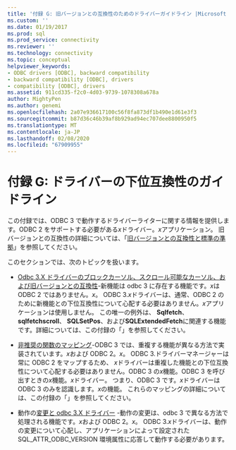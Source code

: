 ```yaml
---
title: '付録 G: 旧バージョンとの互換性のためのドライバーガイドライン |Microsoft Docs'
ms.custom: ''
ms.date: 01/19/2017
ms.prod: sql
ms.prod_service: connectivity
ms.reviewer: ''
ms.technology: connectivity
ms.topic: conceptual
helpviewer_keywords:
- ODBC drivers [ODBC], backward compatibility
- backward compatibility [ODBC], drivers
- compatibility [ODBC], drivers
ms.assetid: 911cd335-f2c0-4d03-9739-1078308a678a
author: MightyPen
ms.author: genemi
ms.openlocfilehash: 2a07e936617100c56f8fa873df1b490e1d61e3f3
ms.sourcegitcommit: b87d36c46b39af8b929ad94ec707dee8800950f5
ms.translationtype: MT
ms.contentlocale: ja-JP
ms.lasthandoff: 02/08/2020
ms.locfileid: "67909955"
---
```

# <a name="appendix-g-driver-guidelines-for-backward-compatibility"></a>付録 G: ドライバーの下位互換性のガイドライン
この付録では、ODBC 3 で動作するドライバーライターに関する情報を提供します。ODBC 2 をサポートする必要がある*x*ドライバー。*x*アプリケーション。 旧バージョンとの互換性の詳細については、「[旧バージョンとの互換性と標準の準拠](../../../odbc/reference/develop-app/backward-compatibility-and-standards-compliance.md)」を参照してください。  
  
 このセクションでは、次のトピックを扱います。  
  
-   [Odbc 3.X ドライバーのブロックカーソル、スクロール可能なカーソル、および旧バージョンとの互換性](../../../odbc/reference/appendixes/block-cursors-scrollable-cursors-and-backward-compatibility.md)-新機能は odbc 3 に存在する機能です。*x*は ODBC 2 ではありません。*x*。 ODBC 3.*x*ドライバーは、通常、ODBC 2 のために新機能との下位互換性について心配する必要はありません。*x*アプリケーションは使用しません。 この唯一の例外は、 **Sqlfetch**、 **sqlfetchscroll**、 **SQLSetPos**、および**SQLExtendedFetch**に関連する機能です。詳細については、この付録の「」を参照してください。  
  
-   [非推奨の関数のマッピング](../../../odbc/reference/appendixes/mapping-deprecated-functions.md)-ODBC 3 では、重複する機能が異なる方法で実装されています。*x*および ODBC 2。*x*。 ODBC 3.ドライバーマネージャーは常に ODBC 2 をマップするため、 *x*ドライバーは重複した機能との下位互換性について心配する必要はありません。ODBC 3 の*x*機能。ODBC 3 を呼び出すときの*x*機能。*x*ドライバー。 つまり、ODBC 3 です。*x*ドライバーは ODBC 3 のみを認識します。*x*の機能。 これらのマッピングの詳細については、この付録の「」を参照してください。  
  
-   動作の[変更と odbc 3.X ドライバー](../../../odbc/reference/appendixes/behavioral-changes-and-odbc-3-x-drivers.md) -動作の変更は、odbc 3 で異なる方法で処理される機能です。*x*および ODBC 2。*x*。 ODBC 3.*x*ドライバーは、動作の変更について心配し、アプリケーションによって設定された SQL_ATTR_ODBC_VERSION 環境属性に応答して動作する必要があります。
